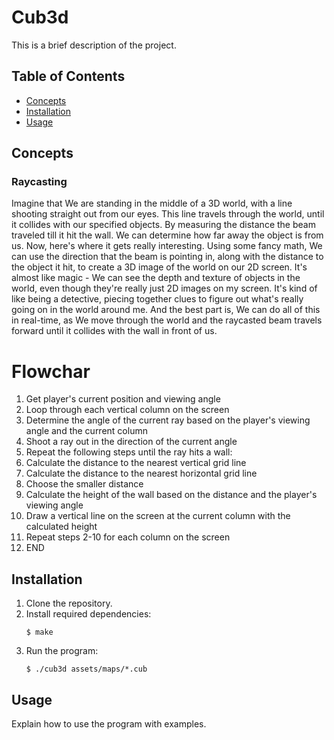 # Cub3d

This is a brief description of the project.

## Table of Contents

- [Concepts](#concepts)
- [Installation](#installation)
- [Usage](#usage)


## Concepts

### Raycasting

Imagine that We are standing in the middle of a 3D world, with a line shooting straight out from our eyes. 
This line travels through the world, until it collides with our specified objects. 
By measuring the distance the beam traveled till it hit the wall. We can determine how far away the object is from us.
Now, here's where it gets really interesting. Using some fancy math, We can use the direction that the beam is pointing in, along with the distance to the object it hit, to create a 3D image of the world on our 2D screen. It's almost like magic - We can see the depth and texture of objects in the world, even though they're really just 2D images on my screen.
It's kind of like being a detective, piecing together clues to figure out what's really going on in the world around me. And the best part is, We can do all of this in real-time, as We move through the world and the raycasted beam travels forward until it collides with the wall in front of us.


# Flowchar 


1. Get player's current position and viewing angle
2. Loop through each vertical column on the screen
3. Determine the angle of the current ray based on the player's viewing angle and the current column
4. Shoot a ray out in the direction of the current angle
5. Repeat the following steps until the ray hits a wall:
6. Calculate the distance to the nearest vertical grid line
7. Calculate the distance to the nearest horizontal grid line
8. Choose the smaller distance
9. Calculate the height of the wall based on the distance and the player's viewing angle
10. Draw a vertical line on the screen at the current column with the calculated height
11. Repeat steps 2-10 for each column on the screen
12. END


## Installation

1. Clone the repository.
2. Install required dependencies:
    ```
    $ make
    ```
3. Run the program:
    ```
    $ ./cub3d assets/maps/*.cub
    ```

## Usage

Explain how to use the program with examples.
